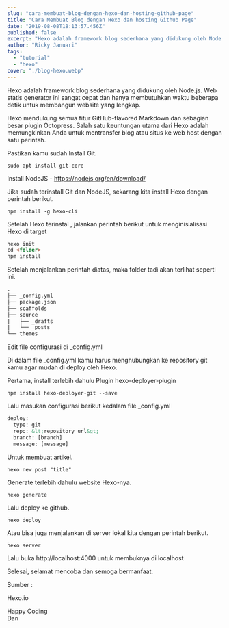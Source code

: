 ```yaml
---
slug: "cara-membuat-blog-dengan-hexo-dan-hosting-github-page"
title: "Cara Membuat Blog dengan Hexo dan hosting Github Page"
date: "2019-08-08T18:13:57.456Z"
published: false
excerpt: "Hexo adalah framework blog sederhana yang didukung oleh Node.js. Web statis generator ini sangat cepat dan hanya membutuhkan waktu beberapa detik untuk membangun website yang lengkap."
author: "Ricky Januari"
tags:
  - "tutorial"
  - "hexo"
cover: "./blog-hexo.webp"
---
```


Hexo adalah framework blog sederhana yang didukung oleh Node.js. Web statis generator ini sangat cepat dan hanya membutuhkan waktu beberapa detik untuk membangun website yang lengkap.

Hexo mendukung semua fitur GitHub-flavored Markdown dan sebagian besar plugin Octopress. Salah satu keuntungan utama dari Hexo adalah memungkinkan Anda untuk mentransfer blog atau situs ke web host dengan satu perintah.

Pastikan kamu sudah Install Git.

```terminal
sudo apt install git-core
```

Install NodeJS - https://nodejs.org/en/download/

Jika sudah terinstall Git dan NodeJS, sekarang kita install Hexo dengan perintah berikut.

```terminal
npm install -g hexo-cli
```

Setelah Hexo terinstal , jalankan perintah berikut untuk menginisialisasi Hexo di target

```html
hexo init 
cd <folder>
npm install
```

Setelah menjalankan perintah diatas, maka folder tadi akan terlihat seperti ini.

```html
.
├── _config.yml
├── package.json
├── scaffolds
├── source
|   ├── _drafts
|   └── _posts
└── themes
```

Edit file configurasi di _config.yml

Di dalam file _config.yml kamu harus menghubungkan ke repository git kamu agar mudah di deploy oleh Hexo.

Pertama, install terlebih dahulu Plugin hexo-deployer-plugin

```terminal
npm install hexo-deployer-git --save
```

Lalu masukan configurasi berikut kedalam file _config.yml

```html
deploy:
  type: git
  repo: &lt;repository url&gt;
  branch: [branch]
  message: [message]
```
Untuk membuat artikel.

```terminal
hexo new post "title"
```
Generate terlebih dahulu website Hexo-nya.

```terminal
hexo generate
```
Lalu deploy ke github.

```terminal
hexo deploy
```

Atau bisa juga menjalankan di server lokal kita dengan perintah berikut.

```terminal
hexo server
```
Lalu buka http://localhost:4000 untuk membuknya di localhost

Selesai, selamat mencoba dan semoga bermanfaat.

Sumber :

Hexo.io

Happy Coding<br/>
Dan
